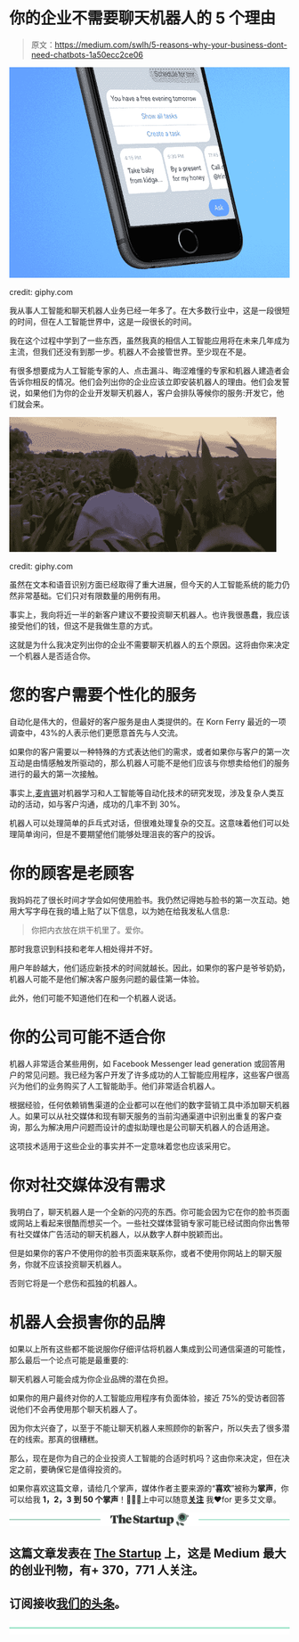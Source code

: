 # 你的企业不需要聊天机器人的 5 个理由

> 原文：<https://medium.com/swlh/5-reasons-why-your-business-dont-need-chatbots-1a50ecc2ce06>

![](img/d0ca0c038bd3359ea6e8596d40e6b2d6.png)

credit: giphy.com

我从事人工智能和聊天机器人业务已经一年多了。在大多数行业中，这是一段很短的时间，但在人工智能世界中，这是一段很长的时间。

我在这个过程中学到了一些东西，虽然我真的相信人工智能应用将在未来几年成为主流，但我们还没有到那一步。机器人不会接管世界。至少现在不是。

有很多想要成为人工智能专家的人、点击漏斗、晦涩难懂的专家和机器人建造者会告诉你相反的情况。他们会列出你的企业应该立即安装机器人的理由。他们会发誓说，如果他们为你的企业开发聊天机器人，客户会排队等候你的服务:开发它，他们就会来。

![](img/4709e24625984eb822714ad2a8aa8bac.png)

credit: giphy.com

虽然在文本和语音识别方面已经取得了重大进展，但今天的人工智能系统的能力仍然非常基础。它们只对有限数量的用例有用。

事实上，我向将近一半的新客户建议不要投资聊天机器人。也许我很愚蠢，我应该接受他们的钱，但这不是我做生意的方式。

这就是为什么我决定列出你的企业不需要聊天机器人的五个原因。这将由你来决定一个机器人是否适合你。

# **您的客户需要个性化的服务**

自动化是伟大的，但最好的客户服务是由人类提供的。在 Korn Ferry 最近的一项调查中，43%的人表示他们更愿意首先与人交流。

如果你的客户需要以一种特殊的方式表达他们的需求，或者如果你与客户的第一次互动是由情感触发所驱动的，那么机器人可能不是他们应该与你想卖给他们的服务进行的最大的第一次接触。

事实上,[麦肯锡](https://www.mckinsey.com/business-functions/digital-mckinsey/our-insights/Where-machines-could-replace-humans-and-where-they-cant-yet?xid=nl_daily%29)对机器学习和人工智能等自动化技术的研究发现，涉及复杂人类互动的活动，如与客户沟通，成功的几率不到 30%。

机器人可以处理简单的乒乓式对话，但很难处理复杂的交互。这意味着他们可以处理简单询问，但是不要期望他们能够处理沮丧的客户的投诉。

# **你的顾客是老顾客**

我妈妈花了很长时间才学会如何使用脸书。我仍然记得她与脸书的第一次互动。她用大写字母在我的墙上贴了以下信息，以为她在给我发私人信息:

> 你把内衣放在烘干机里了。爱你。

那时我意识到科技和老年人相处得并不好。

用户年龄越大，他们适应新技术的时间就越长。因此，如果你的客户是爷爷奶奶，机器人可能不是他们解决客户服务问题的最佳第一体验。

此外，他们可能不知道他们在和一个机器人说话。

# **你的公司可能不适合你**

机器人非常适合某些用例，如 Facebook Messenger lead generation 或回答用户的常见问题。我已经为客户开发了许多成功的人工智能应用程序，这些客户很高兴为他们的业务购买了人工智能助手。他们非常适合机器人。

根据经验，任何依赖销售渠道的企业都可以在他们的数字营销工具中添加聊天机器人。如果可以从社交媒体和现有聊天服务的当前沟通渠道中识别出重复的客户查询，那么为解决用户问题而设计的虚拟助理也是公司聊天机器人的合适用途。

这项技术适用于这些企业的事实并不一定意味着您也应该采用它。

# **你对社交媒体没有需求**

我明白了，聊天机器人是一个全新的闪亮的东西。你可能会因为它在你的脸书页面或网站上看起来很酷而想买一个。一些社交媒体营销专家可能已经试图向你出售带有社交媒体广告活动的聊天机器人，以从数字人群中脱颖而出。

但是如果你的客户不使用你的脸书页面来联系你，或者不使用你网站上的聊天服务，你就不应该投资聊天机器人。

否则它将是一个悲伤和孤独的机器人。

# **机器人会损害你的品牌**

如果以上所有这些都不能说服你仔细评估将机器人集成到公司通信渠道的可能性，那么最后一个论点可能是最重要的:

聊天机器人可能会成为你企业品牌的潜在负担。

如果你的用户最终对你的人工智能应用程序有负面体验，接近 75%的受访者回答说他们不会再使用那个聊天机器人了。

因为你太兴奋了，以至于不能让聊天机器人来照顾你的新客户，所以失去了很多潜在的线索。那真的很糟糕。

那么，现在是你为自己的企业投资人工智能的合适时机吗？这由你来决定，但在决定之前，要确保它是值得投资的。

如果你喜欢这篇文章，请给几个掌声，媒体作者主要来源的“**喜欢**”被称为**掌声**，你可以给我 **1，2，3 到 50 个掌声**！👏👏👏上中可以随意[**关注**](/@carldombrowski) 我❤️️for 更多艾文章。

[![](img/308a8d84fb9b2fab43d66c117fcc4bb4.png)](https://medium.com/swlh)

## 这篇文章发表在 [The Startup](https://medium.com/swlh) 上，这是 Medium 最大的创业刊物，有+ 370，771 人关注。

## 订阅接收[我们的头条](http://growthsupply.com/the-startup-newsletter/)。

[![](img/b0164736ea17a63403e660de5dedf91a.png)](https://medium.com/swlh)